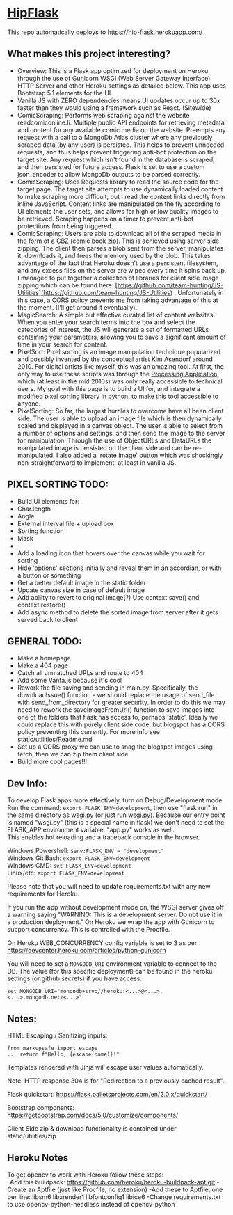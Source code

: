# [HipFlask](https://hip-flask.herokuapp.com/)

This repo automatically deploys to https://hip-flask.herokuapp.com/ <br/> 

## What makes this project interesting?
- Overview: This is a Flask app optimized for deployment on Heroku through the use of Gunicorn WSGI (Web Server Gateway Interface) HTTP Server and other Heroku settings as detailed below. This app uses Bootstrap 5.1 elements for the UI.  
- Vanilla JS with ZERO dependencies means UI updates occur up to 30x faster than they would using a framework such as React. (Sitewide)
- ComicScraping: Performs web scraping against the website readcomiconline.li. Multiple public API endpoints for retrieving metadata and content for any available comic media on the website. Preempts any request with a call to a MongoDb Atlas cluster where any previously scraped data (by any user) is persisted. This helps to prevent unneeded requests, and thus helps prevent triggering anti-bot protection on the target site. Any request which isn't found in the database is scraped, and then persisted for future access. Flask is set to use a custom json_encoder to allow MongoDb outputs to be parsed correctly.
- ComicScraping: Uses Requests library to read the source code for the target page. The target site attempts to use dynamically loaded content to make scraping more difficult, but I read the content links directly from inline JavaScript. Content links are manipulated on the fly according to UI elements the user sets, and allows for high or low quality images to be retrieved. Scraping happens on a timer to prevent anti-bot protections from being triggered.
- ComicScraping: Users are able to download all of the scraped media in the form of a CBZ (comic book zip). This is achieved using server side zipping. The client then parses a blob sent from the server, manipulates it, downloads it, and frees the memory used by the blob. This takes advantage of the fact that Heroku doesn't use a persistent filesystem, and any excess files on the server are wiped every time it spins back up. I managed to put together a collection of libraries for client side image zipping which can be found here: [https://github.com/team-hunting/JS-Utilities](https://github.com/team-hunting/JS-Utilities) . Unfortunately in this case, a CORS policy prevents me from taking advantage of this at the moment. (I'll get around it eventually).
- MagicSearch: A simple but effective curated list of content websites. When you enter your search terms into the box and select the categories of interest, the JS will generate a set of formatted URLs containing your parameters, allowing you to save a significant amount of time in your search for content. 
- PixelSort: Pixel sorting is an image manipulation technique popularized and possibly invented by the conceptual artist Kim Asendorf around 2010. For digital artists like myself, this was an amazing tool. At first, the only way to use these scripts was through the [Processing Application](https://processing.org/), which (at least in the mid 2010s) was only really accessible to technical users. My goal with this page is to build a UI for, and integrate a modified pixel sorting library in python, to make this tool accessible to anyone.
- PixelSorting: So far, the largest hurdles to overcome have all been client side. The user is able to upload an image file which is then dynamically scaled and displayed in a canvas object. The user is able to select from a number of options and settings, and then send the image to the server for manipulation. Through the use of ObjectURLs and DataURLs the manipulated image is persisted on the client side and can be re-manipulated. I also added a 'rotate image' button which was shockingly non-straightforward to implement, at least in vanilla JS. 

## PIXEL SORTING TODO:
- Build UI elements for:
- Char.length
- Angle
- External interval file + upload box
- Sorting function
- Mask
- 
- Add a loading icon that hovers over the canvas while you wait for sorting
- Hide 'options' sections initially and reveal them in an accordian, or with a button or something
- Get a better default image in the static folder
- Update canvas size in case of default image
- Add ability to revert to original image(?) Use context.save() and context.restore()
- Add async method to delete the sorted image from server after it gets served back to client

## GENERAL TODO:
- Make a homepage 
- Make a 404 page
- Catch all unmatched URLs and route to 404
- Add some Vanta.js because it's cool 
- Rework the file saving and sending in  main.py. Specifically, the downloadIssue() function - we should replace the usage of send_file with send_from_directory for greater security. In order to do this we may need to rework the saveImageFromUrl() function to save images into one of the folders that flask has access to, perhaps 'static'. Ideally we could replace this with purely client side code, but blogspot has a CORS policy preventing this currently. For more info see static/utilities/Readme.md
- Set up a CORS proxy we can use to snag the blogspot images using fetch, then we can zip them client side
- Build more cool pages!!!


## Dev Info:

To develop Flask apps more effectively, turn on Debug/Development mode. <br/>
Run the command: ```export FLASK_ENV=development```, then use "flask run" in the same directory as wsgi.py (or just run wsgi.py). Because our entry point is named "wsgi.py" (this is a special name in flask) we don't need to set the FLASK_APP environment variable. "app.py" works as well. <br/>
This enables hot reloading and a traceback console in the browser.

Windows Powershell: ```$env:FLASK_ENV = "development"```  <br/>
Windows Git Bash:   ```export FLASK_ENV=development```    <br/>
Windows CMD:        ```set FLASK_ENV=development```       <br/>
Linux/etc:          ```export FLASK_ENV=development```    <br/>

Please note that you will need to update requirements.txt with any new requirements for Heroku.<br/>

If you run the app without development mode on, the WSGI server gives off a warning saying "WARNING: This is a development server. Do not use it in a production deployment." On Heroku we wrap the app with Gunicorn to support concurrency. This is controlled with the Procfile.<br/>

On Heroku WEB_CONCURRENCY config variable is set to 3 as per https://devcenter.heroku.com/articles/python-gunicorn <br/>

You will need to set a ```MONGODB_URI``` environment variable to connect to the DB. The value (for this specific deployment) can be found in the heroku settings (or github secrets) if you have access. <br/>

```set MONGODB_URI="mongodb+srv://heroku:<...>@<...>.<...>.mongodb.net/<...>"``` <br/>

## Notes:

HTML Escaping / Sanitizing inputs: <br/>
```
from markupsafe import escape
... return f"Hello, {escape(name)}!"
```

Templates rendered with Jinja will escape user values automatically. <br/>

Note: HTTP response 304 is for "Redirection to a previously cached result". <br/>

Flask quickstart: https://flask.palletsprojects.com/en/2.0.x/quickstart/ <br/>

Bootstrap components: https://getbootstrap.com/docs/5.0/customize/components/ <br/> 

Client Side zip & download functionality is contained under static/utilities/zip <br/>

## Heroku Notes

To get opencv to work with Heroku follow these steps: <br/>
-Add this buildpack: https://github.com/heroku/heroku-buildpack-apt.git
-Create an Aptfile (just like Procfile, no extension)
-Add these to Aptfile, one per line: libsm6 libxrender1 libfontconfig1 libice6
-Change requirements.txt to use opencv-python-headless instead of opencv-python
